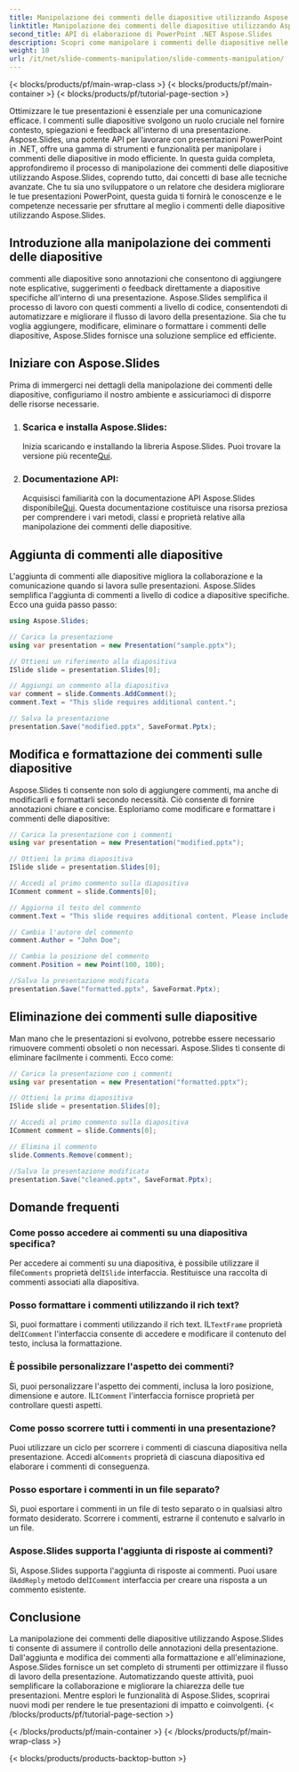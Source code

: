 ```yaml
---
title: Manipolazione dei commenti delle diapositive utilizzando Aspose.Slides
linktitle: Manipolazione dei commenti delle diapositive utilizzando Aspose.Slides
second_title: API di elaborazione di PowerPoint .NET Aspose.Slides
description: Scopri come manipolare i commenti delle diapositive nelle presentazioni di PowerPoint utilizzando l'API Aspose.Slides per .NET. Esplora le guide dettagliate e gli esempi di codice sorgente per aggiungere, modificare e formattare i commenti sulle diapositive.
weight: 10
url: /it/net/slide-comments-manipulation/slide-comments-manipulation/
---
```


{< blocks/products/pf/main-wrap-class >}
{< blocks/products/pf/main-container >}
{< blocks/products/pf/tutorial-page-section >}


Ottimizzare le tue presentazioni è essenziale per una comunicazione efficace. I commenti sulle diapositive svolgono un ruolo cruciale nel fornire contesto, spiegazioni e feedback all'interno di una presentazione. Aspose.Slides, una potente API per lavorare con presentazioni PowerPoint in .NET, offre una gamma di strumenti e funzionalità per manipolare i commenti delle diapositive in modo efficiente. In questa guida completa, approfondiremo il processo di manipolazione dei commenti delle diapositive utilizzando Aspose.Slides, coprendo tutto, dai concetti di base alle tecniche avanzate. Che tu sia uno sviluppatore o un relatore che desidera migliorare le tue presentazioni PowerPoint, questa guida ti fornirà le conoscenze e le competenze necessarie per sfruttare al meglio i commenti delle diapositive utilizzando Aspose.Slides.

## Introduzione alla manipolazione dei commenti delle diapositive

commenti alle diapositive sono annotazioni che consentono di aggiungere note esplicative, suggerimenti o feedback direttamente a diapositive specifiche all'interno di una presentazione. Aspose.Slides semplifica il processo di lavoro con questi commenti a livello di codice, consentendoti di automatizzare e migliorare il flusso di lavoro della presentazione. Sia che tu voglia aggiungere, modificare, eliminare o formattare i commenti delle diapositive, Aspose.Slides fornisce una soluzione semplice ed efficiente.

## Iniziare con Aspose.Slides

Prima di immergerci nei dettagli della manipolazione dei commenti delle diapositive, configuriamo il nostro ambiente e assicuriamoci di disporre delle risorse necessarie.

1. ### Scarica e installa Aspose.Slides: 
	 Inizia scaricando e installando la libreria Aspose.Slides. Puoi trovare la versione più recente[Qui](https://releases.aspose.com/slides/net/).

2. ### Documentazione API: 
	 Acquisisci familiarità con la documentazione API Aspose.Slides disponibile[Qui](https://reference.aspose.com/slides/net/). Questa documentazione costituisce una risorsa preziosa per comprendere i vari metodi, classi e proprietà relative alla manipolazione dei commenti delle diapositive.

## Aggiunta di commenti alle diapositive

L'aggiunta di commenti alle diapositive migliora la collaborazione e la comunicazione quando si lavora sulle presentazioni. Aspose.Slides semplifica l'aggiunta di commenti a livello di codice a diapositive specifiche. Ecco una guida passo passo:

```csharp
using Aspose.Slides;

// Carica la presentazione
using var presentation = new Presentation("sample.pptx");

// Ottieni un riferimento alla diapositiva
ISlide slide = presentation.Slides[0];

// Aggiungi un commento alla diapositiva
var comment = slide.Comments.AddComment();
comment.Text = "This slide requires additional content.";

// Salva la presentazione
presentation.Save("modified.pptx", SaveFormat.Pptx);
```

## Modifica e formattazione dei commenti sulle diapositive

Aspose.Slides ti consente non solo di aggiungere commenti, ma anche di modificarli e formattarli secondo necessità. Ciò consente di fornire annotazioni chiare e concise. Esploriamo come modificare e formattare i commenti delle diapositive:

```csharp
// Carica la presentazione con i commenti
using var presentation = new Presentation("modified.pptx");

// Ottieni la prima diapositiva
ISlide slide = presentation.Slides[0];

// Accedi al primo commento sulla diapositiva
IComment comment = slide.Comments[0];

// Aggiorna il testo del commento
comment.Text = "This slide requires additional content. Please include relevant statistics.";

// Cambia l'autore del commento
comment.Author = "John Doe";

// Cambia la posizione del commento
comment.Position = new Point(100, 100);

//Salva la presentazione modificata
presentation.Save("formatted.pptx", SaveFormat.Pptx);
```

## Eliminazione dei commenti sulle diapositive

Man mano che le presentazioni si evolvono, potrebbe essere necessario rimuovere commenti obsoleti o non necessari. Aspose.Slides ti consente di eliminare facilmente i commenti. Ecco come:

```csharp
// Carica la presentazione con i commenti
using var presentation = new Presentation("formatted.pptx");

// Ottieni la prima diapositiva
ISlide slide = presentation.Slides[0];

// Accedi al primo commento sulla diapositiva
IComment comment = slide.Comments[0];

// Elimina il commento
slide.Comments.Remove(comment);

//Salva la presentazione modificata
presentation.Save("cleaned.pptx", SaveFormat.Pptx);
```

## Domande frequenti

### Come posso accedere ai commenti su una diapositiva specifica?

Per accedere ai commenti su una diapositiva, è possibile utilizzare il file`Comments` proprietà del`ISlide` interfaccia. Restituisce una raccolta di commenti associati alla diapositiva.

### Posso formattare i commenti utilizzando il rich text?

 Sì, puoi formattare i commenti utilizzando il rich text. IL`TextFrame` proprietà del`IComment` l'interfaccia consente di accedere e modificare il contenuto del testo, inclusa la formattazione.

### È possibile personalizzare l'aspetto dei commenti?

 Sì, puoi personalizzare l'aspetto dei commenti, inclusa la loro posizione, dimensione e autore. IL`IComment` l'interfaccia fornisce proprietà per controllare questi aspetti.

### Come posso scorrere tutti i commenti in una presentazione?

 Puoi utilizzare un ciclo per scorrere i commenti di ciascuna diapositiva nella presentazione. Accedi al`Comments` proprietà di ciascuna diapositiva ed elaborare i commenti di conseguenza.

### Posso esportare i commenti in un file separato?

Sì, puoi esportare i commenti in un file di testo separato o in qualsiasi altro formato desiderato. Scorrere i commenti, estrarne il contenuto e salvarlo in un file.

### Aspose.Slides supporta l'aggiunta di risposte ai commenti?

 Sì, Aspose.Slides supporta l'aggiunta di risposte ai commenti. Puoi usare il`AddReply` metodo del`IComment` interfaccia per creare una risposta a un commento esistente.

## Conclusione

La manipolazione dei commenti delle diapositive utilizzando Aspose.Slides ti consente di assumere il controllo delle annotazioni della presentazione. Dall'aggiunta e modifica dei commenti alla formattazione e all'eliminazione, Aspose.Slides fornisce un set completo di strumenti per ottimizzare il flusso di lavoro della presentazione. Automatizzando queste attività, puoi semplificare la collaborazione e migliorare la chiarezza delle tue presentazioni. Mentre esplori le funzionalità di Aspose.Slides, scoprirai nuovi modi per rendere le tue presentazioni di impatto e coinvolgenti.
{< /blocks/products/pf/tutorial-page-section >}

{< /blocks/products/pf/main-container >}
{< /blocks/products/pf/main-wrap-class >}

{< blocks/products/products-backtop-button >}

